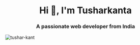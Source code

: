 <h1 align="center">Hi 👋, I'm Tusharkanta</h1>
<h3 align="center">A passionate web developer from India</h3>

<p align="left"> <img src="https://komarev.com/ghpvc/?username=tushar-kant&label=Profile%20views&color=0e75b6&style=flat" alt="tushar-kant" /> </p>

